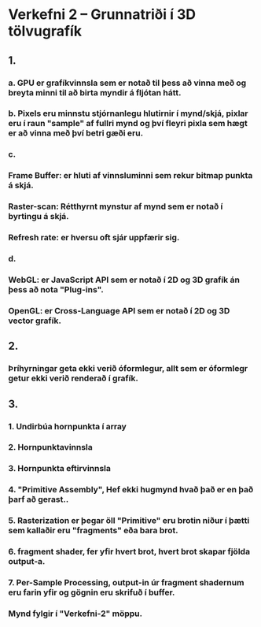 # Verkefni 2 – Grunnatriði í 3D tölvugrafík
## 1. 
### a. GPU er grafíkvinnsla sem er notað til þess að vinna með og breyta minni til að birta myndir á fljótan hátt.
### b. Pixels eru minnstu stjórnanlegu hlutirnir í mynd/skjá, pixlar eru í raun "sample" af fullri mynd og því fleyri pixla sem hægt er að vinna með því betri gæði eru. 
### c. 
### Frame Buffer: er hluti af vinnsluminni sem rekur bitmap punkta á skjá.
### Raster-scan:  Rétthyrnt mynstur af mynd sem er notað í byrtingu á skjá.
### Refresh rate: er hversu oft sjár uppfærir sig.
### d.
### WebGL: er JavaScript API sem er notað í 2D og 3D grafík án þess að nota "Plug-ins".
### OpenGL: er Cross-Language API sem er notað í 2D og 3D vector grafík.
## 2.
### Þríhyrningar geta ekki verið óformlegur, allt sem er óformlegr getur ekki verið renderað í grafík.
## 3.
### 1. Undirbúa hornpunkta í array
### 2. Hornpunktavinnsla
### 3. Hornpunkta eftirvinnsla
### 4. "Primitive Assembly", Hef ekki hugmynd hvað það er en það þarf að gerast..
### 5. Rasterization er þegar öll "Primitive" eru brotin niður í þætti sem kallaðir eru "fragments" eða bara brot.
### 6. fragment shader, fer yfir hvert brot, hvert brot skapar fjölda output-a.
### 7. Per-Sample Processing, output-in úr fragment shadernum eru farin yfir og gögnin eru skrifuð í buffer.
### Mynd fylgir í "Verkefni-2" möppu.

